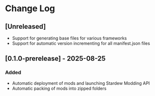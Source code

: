 # Change Log


## [Unreleased]

- Support for generating base files for various frameworks
- Support for automatic version incrementing for all manifest.json files


## [0.1.0-prerelease] - 2025-08-25

### Added
- Automatic deployment of mods and launching Stardew Modding API
- Automatic packing of mods into zipped folders

